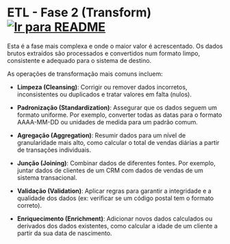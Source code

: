 # ETL - Fase 2 (Transform) &nbsp; [![Ir para README](https://img.shields.io/badge/Indice-Verde?style=for-the-badge)](../README.md#indice)

Esta é a fase mais complexa e onde o maior valor é
acrescentado.
Os dados brutos extraídos são processados e convertidos
num formato limpo, consistente e adequado para o sistema
de destino.

As operações de transformação mais comuns incluem:

- **Limpeza (Cleansing)**: Corrigir ou remover dados incorretos,
  inconsistentes ou duplicados e tratar valores em falta (nulos).

- **Padronização (Standardization)**: Assegurar que os dados
  seguem um formato uniforme. Por exemplo, converter todas
  as datas para o formato AAAA-MM-DD ou unidades de medida
  para um padrão comum.

- **Agregação (Aggregation)**: Resumir dados para um nível de
  granularidade mais alto, como calcular o total de vendas
  diárias a partir de transações individuais.

- **Junção (Joining)**: Combinar dados de diferentes fontes. Por
  exemplo, juntar dados de clientes de um CRM com dados de
  vendas de um sistema transacional.

- **Validação (Validation)**: Aplicar regras para garantir a
  integridade e a qualidade dos dados (ex: verificar se um
  código postal tem o formato correto).

- **Enriquecimento (Enrichment)**: Adicionar novos dados
  calculados ou derivados dos dados existentes, como calcular a
  idade de um cliente a partir da sua data de nascimento.
